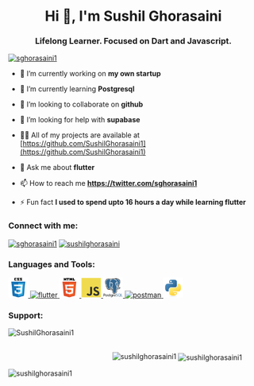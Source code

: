 <h1 align="center">Hi 👋, I'm Sushil Ghorasaini</h1>
<h3 align="center">Lifelong Learner. Focused on Dart and Javascript.</h3>

<p align="left"> <a href="https://twitter.com/sghorasaini1" target="blank"><img src="https://img.shields.io/twitter/follow/sghorasaini1?logo=twitter&style=for-the-badge" alt="sghorasaini1" /></a> </p>

- 🔭 I’m currently working on **my own startup**

- 🌱 I’m currently learning **Postgresql**

- 👯 I’m looking to collaborate on **github**

- 🤝 I’m looking for help with **supabase**

- 👨‍💻 All of my projects are available at [https://github.com/SushilGhorasaini1](https://github.com/SushilGhorasaini1)

- 💬 Ask me about **flutter**

- 📫 How to reach me **https://twitter.com/sghorasaini1**

- ⚡ Fun fact **I used to spend upto 16 hours a day while learning flutter**

<h3 align="left">Connect with me:</h3>
<p align="left">
<a href="https://twitter.com/sghorasaini1" target="blank"><img align="center" src="https://raw.githubusercontent.com/rahuldkjain/github-profile-readme-generator/master/src/images/icons/Social/twitter.svg" alt="sghorasaini1" height="30" width="40" /></a>
<a href="https://linkedin.com/in/sushilghorasaini" target="blank"><img align="center" src="https://raw.githubusercontent.com/rahuldkjain/github-profile-readme-generator/master/src/images/icons/Social/linked-in-alt.svg" alt="sushilghorasaini" height="30" width="40" /></a>
</p>

<h3 align="left">Languages and Tools:</h3>
<p align="left"> <a href="https://www.w3schools.com/css/" target="_blank"> <img src="https://raw.githubusercontent.com/devicons/devicon/master/icons/css3/css3-original-wordmark.svg" alt="css3" width="40" height="40"/> </a> <a href="https://flutter.dev" target="_blank"> <img src="https://www.vectorlogo.zone/logos/flutterio/flutterio-icon.svg" alt="flutter" width="40" height="40"/> </a> <a href="https://www.w3.org/html/" target="_blank"> <img src="https://raw.githubusercontent.com/devicons/devicon/master/icons/html5/html5-original-wordmark.svg" alt="html5" width="40" height="40"/> </a> <a href="https://developer.mozilla.org/en-US/docs/Web/JavaScript" target="_blank"> <img src="https://raw.githubusercontent.com/devicons/devicon/master/icons/javascript/javascript-original.svg" alt="javascript" width="40" height="40"/> </a> <a href="https://www.postgresql.org" target="_blank"> <img src="https://raw.githubusercontent.com/devicons/devicon/master/icons/postgresql/postgresql-original-wordmark.svg" alt="postgresql" width="40" height="40"/> </a> <a href="https://postman.com" target="_blank"> <img src="https://www.vectorlogo.zone/logos/getpostman/getpostman-icon.svg" alt="postman" width="40" height="40"/> </a> <a href="https://www.python.org" target="_blank"> <img src="https://raw.githubusercontent.com/devicons/devicon/master/icons/python/python-original.svg" alt="python" width="40" height="40"/> </a> </p>

<h3 align="left">Support:</h3>
<p><a href="https://www.buymeacoffee.com/SushilGhorasaini1"> <img align="left" src="https://cdn.buymeacoffee.com/buttons/v2/default-yellow.png" height="50" width="210" alt="SushilGhorasaini1" /></a></p><br><br>

<p><img align="left" src="https://github-readme-stats.vercel.app/api/top-langs?username=sushilghorasaini1&show_icons=true&locale=en&layout=compact" alt="sushilghorasaini1" /></p>

<p>&nbsp;<img align="center" src="https://github-readme-stats.vercel.app/api?username=sushilghorasaini1&show_icons=true&locale=en" alt="sushilghorasaini1" /></p>

<p><img align="center" src="https://github-readme-streak-stats.herokuapp.com/?user=sushilghorasaini1&" alt="sushilghorasaini1" /></p>
